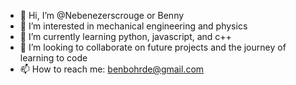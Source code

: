 - 👋 Hi, I’m @Nebenezerscrouge or Benny
- 👀 I’m interested in mechanical engineering and physics
- 🌱 I’m currently learning python, javascript, and c++
- 💞️ I’m looking to collaborate on future projects and the journey of learning to code
- 📫 How to reach me: benbohrde@gmail.com

<!---
Nebenezerscrouge/Nebenezerscrouge is a ✨ special ✨ repository because its `README.md` (this file) appears on your GitHub profile.
You can click the Preview link to take a look at your changes.
--->
